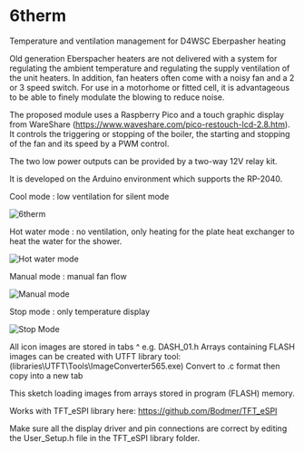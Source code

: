 # 6therm
 Temperature and ventilation management for D4WSC Eberpasher heating
 
Old generation Eberspacher heaters are not delivered with a system for regulating the ambient temperature and regulating the supply ventilation of the unit heaters.
In addition, fan heaters often come with a noisy fan and a 2 or 3 speed switch.
For use in a motorhome or fitted cell, it is advantageous to be able to finely modulate the blowing to reduce noise.

The proposed module uses a Raspberry Pico and a touch graphic display from WareShare (https://www.waveshare.com/pico-restouch-lcd-2.8.htm).
It controls the triggering or stopping of the boiler, the starting and stopping of the fan and its speed by a PWM control.

The two low power outputs can be provided by a two-way 12V relay kit.

It is developed on the Arduino environment which supports the RP-2040.

Cool mode : low ventilation for silent mode

![6therm](https://user-images.githubusercontent.com/28572566/230140698-9f757220-fcbf-4bb7-bf8b-e357f0c5ffc9.jpg)

Hot water mode : no ventilation, only heating for the plate heat exchanger to heat the water for the shower.  

![Hot water mode](https://user-images.githubusercontent.com/28572566/230140735-2fa0ed35-701b-44e1-87c8-fa6bb51cc64f.jpg)

Manual mode : manual fan flow

![Manual mode](https://user-images.githubusercontent.com/28572566/230140749-62b174cd-3b76-4129-92df-0000e4c9dfe0.jpg)

Stop mode : only temperature display

![Stop Mode](https://user-images.githubusercontent.com/28572566/230140762-1a4582c0-b35e-4378-bcce-c362dff10605.jpg)


All icon images are stored in tabs ^ e.g. DASH_01.h
Arrays containing FLASH images can be created with UTFT library tool: (libraries\UTFT\Tools\ImageConverter565.exe)
Convert to .c format then copy into a new tab

This sketch loading images from arrays stored in program (FLASH) memory.

Works with TFT_eSPI library here: https://github.com/Bodmer/TFT_eSPI

Make sure all the display driver and pin connections are correct by
editing the User_Setup.h file in the TFT_eSPI library folder.





